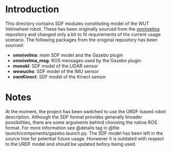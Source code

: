 # Introduction

This directory contains SDF modules constituting model of the WUT Velmwheel robot. These has been originally sourced from
the [omnivelma](https://github.com/RCPRG-ros-pkg/omnivelma) repository and changed only a bit to fit requirements of the current 
usage scenario. The following packages from the oroginal repository has been sourced:

- **omnivelma**: main SDF model and the Gazebo plugin
- **omnivelma_msg**: ROS messages used by the Gazebo plugin
- **monokl**: SDF model of the LIDAR sensor
- **wewucho**: SDF model of the IMU sensor
- **ownKinect**: SDF model of the Kinect sensor

# Notes

At the moment, the project has been switched to use the URDF-based robot description. Although the SDF format provides generally 
broader possibilities, there are some arguments behind choosing the native ROS format. For more information see @details tag in
@file launch/components/gazebo.launch.py. The SDF model has been left in the source tree for potential future usage. Hovwever it 
is outdated with respect to the URDF model and should be updated befory being used.
